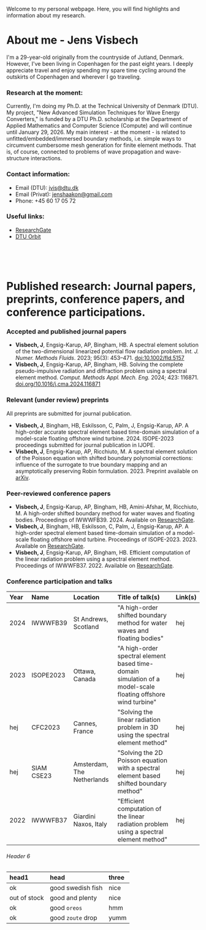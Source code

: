 Welcome to my personal webpage. Here, you will find highlights and information about my research.


# About me - Jens Visbech
I'm a 29-year-old originally from the countryside of Jutland, Denmark. However, I've been living in Copenhagen for the past eight years. I deeply appreciate travel and enjoy spending my spare time cycling around the outskirts of Copenhagen and wherever I go traveling.

### Research at the moment:
Currently, I'm doing my Ph.D. at the Technical University of Denmark (DTU). My project, "New Advanced Simulation Techniques for Wave Energy Converters," is funded by a DTU Ph.D. scholarship at the Department of Applied Mathematics and Computer Science (Compute) and will continue until January 29, 2026. My main interest - at the moment - is related to unfitted/embedded/immersed boundary methods, i.e. simple ways to circumvent cumbersome mesh generation for finite element methods. That is, of course, connected to problems of wave propagation and wave-structure interactions.

### Contact information:
* Email (DTU): jvis@dtu.dk
* Email (Privat): jenshaakon@gmail.com
* Phone: +45 60 17 05 72

### Useful links:
* [ResearchGate](https://www.researchgate.net/profile/Jens_Visbech)
* [DTU Orbit](https://orbit.dtu.dk/en/persons/jens-h%C3%A5kon-visbech-christensen)
  
<br><br><br>




# Published research: Journal papers, preprints, conference papers, and conference participations.

### Accepted and published journal papers
* **Visbech, J**, Engsig-Karup, AP, Bingham, HB. A spectral element solution of the two-dimensional linearized potential flow radiation problem. _Int. J. Numer. Methods Fluids_. 2023; 95(3): 453–471. [doi:10.1002/fld.5157](https://onlinelibrary.wiley.com/doi/10.1002/fld.5157)
* **Visbech, J**, Engsig-Karup, AP, Bingham, HB. Solving the complete pseudo-impulsive radiation and diffraction problem using a spectral element method. _Comput. Methods Appl. Mech. Eng._ 2024; 423: 116871. [doi.org/10.1016/j.cma.2024.116871](https://www.sciencedirect.com/science/article/pii/S0045782524001270)

### Relevant (under review) preprints
All preprints are submitted for journal publication.
* **Visbech, J**, Bingham, HB, Eskilsson, C, Palm, J, Engsig-Karup, AP. A high-order accurate spectral element based time-domain simulation of a model-scale floating offshore wind turbine. 2024. ISOPE-2023 proceedings submitted for journal publication in IJOPE.
* **Visbech, J**, Engsig-Karup, AP, Ricchiuto, M. A spectral element solution of the Poisson equation with shifted boundary polynomial corrections: influence of the surrogate to true boundary mapping and an asymptotically preserving Robin formulation. 2023. Preprint available on [arXiv](https://arxiv.org/abs/2310.17621).


### Peer-reviewed conference papers
* **Visbech, J**, Engsig-Karup, AP, Bingham, HB, Amini-Afshar, M, Ricchiuto, M. A high-order shifted boundary method for water waves and floating bodies. Proceedings of IWWWFB39. 2024. Available on [ResearchGate](https://www.researchgate.net/publication/378149286_A_high-order_shifted_boundary_method_for_water_waves_and_floating_bodies).
* **Visbech, J**,  Bingham, HB, Eskilsson, C, Palm, J, Engsig-Karup, AP. A high-order spectral element based time-domain simulation of a model-scale floating offshore wind turbine. Proceedings of ISOPE-2023. 2023. Available on [ResearchGate](https://www.researchgate.net/publication/369269201_A_High-order_Spectral_Element_based_Time-Domain_Simulation_of_a_Model-Scale_Floating_Offshore_Wind_Turbine).
* **Visbech, J**, Engsig-Karup, AP, Bingham, HB. Efficient computation of the linear radiation problem using a spectral element method. Proceedings of IWWWFB37. 2022. Available on [ResearchGate](https://www.researchgate.net/publication/360261450_Efficient_Computation_of_the_Linear_Radiation_Problem_using_a_Spectral_Element_Method).


### Conference participation and talks
| Year | Name | Location | Title of talk(s) | Link(s) |
|:-------------|:------------------|:------|:------|:------|
| 2024 | IWWWFB39   | St Andrews, Scotland       | "A high-order shifted boundary method for water waves and floating bodies" | hej |
| 2023 | ISOPE2023  | Ottawa, Canada             | "A high-order spectral element based time-domain simulation of a model-scale floating offshore wind turbine"  | hej |
| hej | CFC2023    | Cannes, France              | "Solving the linear radiation problem in 3D using the spectral element method" | hej |
| hej | SIAM CSE23 | Amsterdam, The Netherlands  | "Solving the 2D Poisson equation with a spectral element based shifted boundary method" | hej |
| 2022 | IWWWFB37   | Giardini Naxos, Italy      | "Efficient computation of the linear radiation problem using a spectral element method" | hej |

###### Header 6

| head1        | head          | three|
|:-------------|:------------------|:------|
| ok           | good swedish fish | nice  |
| out of stock | good and plenty   | nice  |
| ok           | good `oreos`      | hmm   |
| ok           | good `zoute` drop | yumm  |


